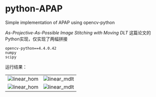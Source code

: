 # python-APAP
Simple implementation of APAP using opencv-python

*As-Projective-As-Possible Image Stitching with Moving DLT* 这篇论文的Python实现，仅实现了两幅拼接
```
opencv-python==4.4.0.42
numpy
scipy
```

运行结果：
<table>
    <tr>
        <td ><center><img src="https://img-blog.csdnimg.cn/bc637bc40e344964913a3541c4d86a21.png?x-oss-process" >linear_hom</center></td>
        <td ><center><img src="https://img-blog.csdnimg.cn/ebe6917af76e4cc29c2af05e3fbd08fd.png?x-oss-process"  >linear_mdlt</center></td>
    </tr>
    <tr>
        <td ><center><img src="https://img-blog.csdnimg.cn/b115ad9326fc44e18278c9adb81dc9de.png?x-oss-process" >linear_hom</center></td>
        <td ><center><img src="https://img-blog.csdnimg.cn/2d973ce4d45646e2951e842fd2af560d.png?x-oss-process"  >linear_mdlt</center></td>
    </tr>
</table>
